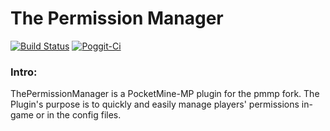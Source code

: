 The Permission Manager
=====
[![Build Status](https://travis-ci.org/jasonwynn10/ThePermissionManager.svg?branch=master)](https://travis-ci.org/jasonwynn10/ThePermissionManager)
[![Poggit-Ci](https://poggit.pmmp.io/ci.shield/jasonwynn10/ThePermissionManager/ThePermissionManager)](https://poggit.pmmp.io/ci/jasonwynn10/ThePermissionManager/ThePermissionManager)
### Intro:
ThePermissionManager is a PocketMine-MP plugin for the pmmp fork. The Plugin's purpose is to quickly and easily manage players' permissions in-game or in the config files.